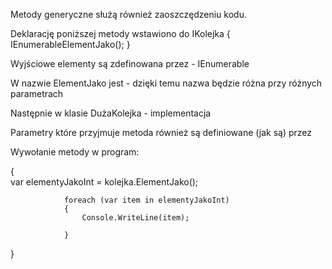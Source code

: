 ﻿Metody generyczne służą również zaoszczędzeniu kodu. 

Deklarację poniższej  metody  wstawiono do IKolejka
{
	IEnumerable<Twyj>ElementJako<Twyj>();
}

Wyjściowe elementy są zdefinowana przez - IEnumerable<Twyj>

W nazwie ElementJako jest <Twyj> - dzięki temu nazwa będzie różna przy różnych parametrach

Następnie w klasie DużaKolejka - implementacja

Parametry które przyjmuje metoda  również  są definiowane (jak są)   przez <T> 


Wywołanie metody w program:

{   
        var elementyJakoInt = kolejka.ElementJako<int>();



                foreach (var item in elementyJakoInt)
                {
                    Console.WriteLine(item);

                }
}